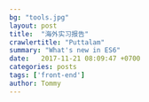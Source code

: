 ```yaml
---
bg: "tools.jpg"
layout: post
title:  "海外实习报告"
crawlertitle: "Puttalam"
summary: "What's new in ES6"
date:   2017-11-21 08:09:47 +0700
categories: posts
tags: ['front-end']
author: Tommy
---
```





